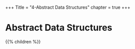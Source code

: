 +++
Title = "4-Abstract Data Structures"
chapter = true
+++

# Abstract Data Structures
{{% children %}}